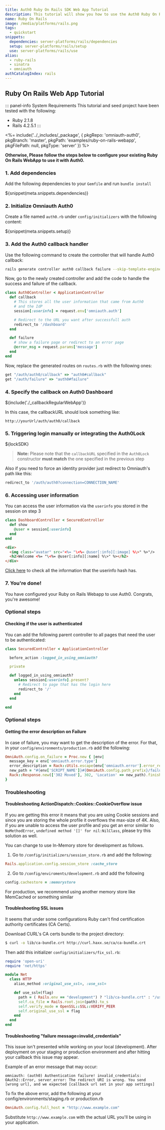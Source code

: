 ```yaml
---
title: Auth0 Ruby On Rails SDK Web App Tutorial
description: This tutorial will show you how to use the Auth0 Ruby On Rails SDK to add authentication and authorization to your web app.
name: Ruby On Rails
image: /media/platforms/rails.png
tags:
  - quickstart
snippets:
  dependencies: server-platforms/rails/dependencies
  setup: server-platforms/rails/setup
  use: server-platforms/rails/use
alias:
  - ruby-rails
  - sinatra
  - omniauth
authCatalogIndex: rails
---
```


## Ruby On Rails Web App Tutorial

::: panel-info System Requirements
This tutorial and seed project have been tested with the following:
* Ruby 2.1.8
* Rails 4.2.5.1
:::

<%= include('../_includes/_package', {
  pkgRepo: 'omniauth-auth0',
  pkgBranch: 'master',
  pkgPath: 'examples/ruby-on-rails-webapp',
  pkgFilePath: null,
  pkgType: 'server'
}) %>

**Otherwise, Please follow the steps below to configure your existing Ruby On Rails WebApp to use it with Auth0.**

### 1. Add dependencies

Add the following dependencies to your `Gemfile` and run `bundle install`

${snippet(meta.snippets.dependencies)}

### 2. Initialize Omniauth Auth0

Create a file named `auth0.rb` under `config/initializers` with the following content:

${snippet(meta.snippets.setup)}

### 3. Add the Auth0 callback handler

Use the following command to create the controller that will handle Auth0 callback:

```bash
rails generate controller auth0 callback failure --skip-template-engine --skip-assets
```

Now, go to the newly created controller and add the code to handle the success and failure of the callback.

```ruby
class Auth0Controller < ApplicationController
  def callback
    # This stores all the user information that came from Auth0
    # and the IdP
    session[:userinfo] = request.env['omniauth.auth']

    # Redirect to the URL you want after successfull auth
    redirect_to '/dashboard'
  end

  def failure
    # show a failure page or redirect to an error page
    @error_msg = request.params['message']
  end
end
```

Now, replace the generated routes on `routes.rb` with the following ones:

```ruby
get "/auth/auth0/callback" => "auth0#callback"
get "/auth/failure" => "auth0#failure"
```

### 4. Specify the callback on Auth0 Dashboard

${include('./_callbackRegularWebApp')}

In this case, the callbackURL should look something like:

```
http://yourUrl/auth/auth0/callback
```
### 5. Triggering login manually or integrating the Auth0Lock

${lockSDK}

> **Note:** Please note that the `callbackURL` specified in the `Auth0Lock` constructor **must match** the one specified in the previous step

Also if you need to force an identity provider just redirect to Omniauth's path like this:

```ruby
redirect_to '/auth/auth0?connection=CONNECTION_NAME'
```

### 6. Accessing user information

You can access the user information via the `userinfo` you stored in the session on step 3

```ruby
class DashboardController < SecuredController
  def show
    @user = session[:userinfo]
  end
end
```

```html
<div>
  <img class="avatar" src="<%= "\<%= @user[:info][:image] %\>" %>"/>
  <h2>Welcome <%= "\<%= @user[:info][:name] %\>" %></h2>
</div>
```

[Click here](https://github.com/intridea/omniauth/wiki/Auth-Hash-Schema) to check all the information that the userinfo hash has.

### 7. You're done!

You have configured your Ruby on Rails Webapp to use Auth0. Congrats, you're awesome!

### Optional steps

#### Checking if the user is authenticated

You can add the following parent controller to all pages that need the user to be authenticated:

```ruby
class SecuredController < ApplicationController

  before_action :logged_in_using_omniauth?

  private

  def logged_in_using_omniauth?
    unless session[:userinfo].present?
      # Redirect to page that has the login here
      redirect_to '/'
    end
  end

end
```

### Optional steps
#### Getting the error description on Failure

In case of failure, you may want to get the description of the error. For that, in your `config/environments/production.rb` add the following:

```ruby
OmniAuth.config.on_failure = Proc.new { |env|
  message_key = env['omniauth.error.type']
  error_description = Rack::Utils.escape(env['omniauth.error'].error_reason)
  new_path = "#{env['SCRIPT_NAME']}#{OmniAuth.config.path_prefix}/failure?message=#{message_key}&error_description=#{error_description}"
  Rack::Response.new(['302 Moved'], 302, 'Location' => new_path).finish
}
```

### Troubleshooting

#### Troubleshooting ActionDispatch::Cookies::CookieOverflow issue

If you are getting this error it means that you are using Cookie sessions and since you are storing the whole profile it overflows the max-size of 4K. Also, if you are unable to access the user profile and you get an error similar to `NoMethodError`, `undefined method '[]' for nil:NilClass`, please try this solution as well.

You can change to use In-Memory store for development as follows.

1. Go to `/config/initializers/session_store.rb` and add the following:

```ruby
Rails.application.config.session_store :cache_store
```
2. Go to `/config/enviroments/development.rb` and add the following

```ruby
config.cachestore = :memorystore
```

For production, we recommend using another memory store like MemCached or something similar

#### Troubleshooting SSL issues

It seems that under some configurations Ruby can't find certification authority certificates (CA Certs).

Download CURL's CA certs bundle to the project directory:

```bash
$ curl -o lib/ca-bundle.crt http://curl.haxx.se/ca/ca-bundle.crt
```

Then add this initializer `config/initializers/fix_ssl.rb`:

```ruby
require 'open-uri'
require 'net/https'

module Net
  class HTTP
    alias_method :original_use_ssl=, :use_ssl=

    def use_ssl=(flag)
      path = ( Rails.env == "development") ? "lib/ca-bundle.crt" : "/usr/lib/ssl/certs/ca-certificates.crt"
      self.ca_file = Rails.root.join(path).to_s
      self.verify_mode = OpenSSL::SSL::VERIFY_PEER
      self.original_use_ssl = flag
    end
  end
end
```
#### Troubleshooting "failure message=invalid_credentials"

This issue isn't presented while working on your local (development). After deployment on your staging or production environment and after hitting your callback this issue may appear.

Example of an error message that may occur:

```
omniauth: (auth0) Authentication failure! invalid_credentials: OAuth2::Error, server_error: The redirect URI is wrong. You send [wrong url], and we expected [callback url set in your app settings]
```

To fix the above error, add the following at your config/environments/staging.rb or production.rb

```ruby
OmniAuth.config.full_host = "http://www.example.com"
```

Substitute `http://www.example.com` with the actual URL you'll be using in your application.
